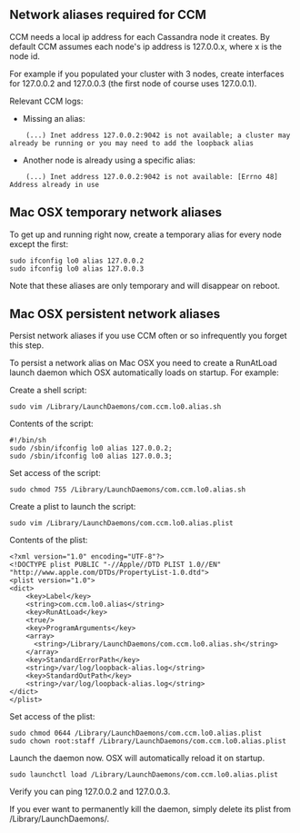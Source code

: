 Network aliases required for CCM
--------------------------------
CCM needs a local ip address for each Cassandra node it creates. By default CCM assumes each node's ip address is 127.0.0.x, 
where x is the node id.

For example if you populated your cluster with 3 nodes, create interfaces for 127.0.0.2 and 127.0.0.3 
(the first node of course uses 127.0.0.1).

Relevant CCM logs:

* Missing an alias:

```
    (...) Inet address 127.0.0.2:9042 is not available; a cluster may already be running or you may need to add the loopback alias
```

* Another node is already using a specific alias:

```
    (...) Inet address 127.0.0.2:9042 is not available: [Errno 48] Address already in use
```

Mac OSX temporary network aliases
---------------------------------
To get up and running right now, create a temporary alias for every node except the first:

```
sudo ifconfig lo0 alias 127.0.0.2
sudo ifconfig lo0 alias 127.0.0.3
```
Note that these aliases are only temporary and will disappear on reboot.

Mac OSX persistent network aliases
----------------------------------
Persist network aliases if you use CCM often or so infrequently you forget this step. 

To persist a network alias on Mac OSX you need to create a RunAtLoad launch daemon which OSX automatically loads on startup. For example:

Create a shell script:
```
sudo vim /Library/LaunchDaemons/com.ccm.lo0.alias.sh
```

Contents of the script:
```
#!/bin/sh
sudo /sbin/ifconfig lo0 alias 127.0.0.2;
sudo /sbin/ifconfig lo0 alias 127.0.0.3;
```

Set access of the script:
```
sudo chmod 755 /Library/LaunchDaemons/com.ccm.lo0.alias.sh
```

Create a plist to launch the script:
```
sudo vim /Library/LaunchDaemons/com.ccm.lo0.alias.plist
```

Contents of the plist:
```
<?xml version="1.0" encoding="UTF-8"?>
<!DOCTYPE plist PUBLIC "-//Apple//DTD PLIST 1.0//EN" "http://www.apple.com/DTDs/PropertyList-1.0.dtd">
<plist version="1.0">
<dict>
    <key>Label</key>
    <string>com.ccm.lo0.alias</string>
    <key>RunAtLoad</key>
    <true/>
    <key>ProgramArguments</key>
    <array>
      <string>/Library/LaunchDaemons/com.ccm.lo0.alias.sh</string>
    </array>
    <key>StandardErrorPath</key>
    <string>/var/log/loopback-alias.log</string>
    <key>StandardOutPath</key>
    <string>/var/log/loopback-alias.log</string>
</dict>
</plist>
```

Set access of the plist:
```
sudo chmod 0644 /Library/LaunchDaemons/com.ccm.lo0.alias.plist
sudo chown root:staff /Library/LaunchDaemons/com.ccm.lo0.alias.plist
```

Launch the daemon now. OSX will automatically reload it on startup.
```
sudo launchctl load /Library/LaunchDaemons/com.ccm.lo0.alias.plist
```

Verify you can ping 127.0.0.2 and 127.0.0.3.

If you ever want to permanently kill the daemon, simply delete its plist from /Library/LaunchDaemons/.
